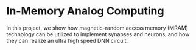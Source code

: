 # In-Memory Analog Computing
In this project, we show how magnetic-random access memory (MRAM) technology can be utilized to implement synapses and neurons, and how they can realize an ultra high speed DNN circuit.
